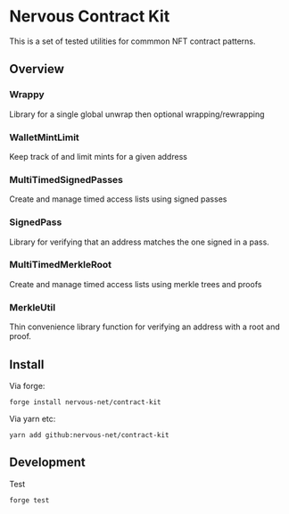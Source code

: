 # Nervous Contract Kit

This is a set of tested utilities for commmon NFT contract patterns.

## Overview

### Wrappy

Library for a single global unwrap then optional wrapping/rewrapping

### WalletMintLimit

Keep track of and limit mints for a given address

### MultiTimedSignedPasses

Create and manage timed access lists using signed passes

### SignedPass

Library for verifying that an address matches the one signed in a pass.

### MultiTimedMerkleRoot

Create and manage timed access lists using merkle trees and proofs

### MerkleUtil

Thin convenience library function for verifying an address with a root and proof.

## Install

Via forge:

```
forge install nervous-net/contract-kit
```

Via yarn etc:

```
yarn add github:nervous-net/contract-kit
```

## Development

Test

```
forge test
```
